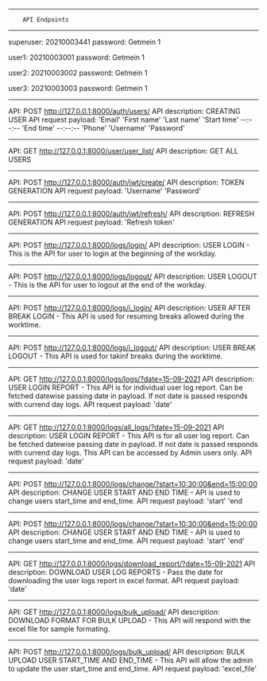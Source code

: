 **********************************
        API Endpoints
**********************************
superuser: 20210003441
password: Getmein 1

user1: 20210003001
password: Getmein 1

user2: 20210003002
password: Getmein 1

user3: 20210003003
password: Getmein 1

--------------------------------------------

API: POST http://127.0.0.1:8000/auth/users/
API description: CREATING USER
API request payload: 
'Email'
'First name'
'Last name'
'Start time'
--:--:--
'End time'
--:--:--
'Phone'
'Username'
'Password'

--------------------------------------------

API: GET http://127.0.0.1:8000/user/user_list/
API description: GET ALL USERS

--------------------------------------------

API: POST http://127.0.0.1:8000/auth/jwt/create/
API description: TOKEN GENERATION
API request payload:
'Username'
'Password'

--------------------------------------------

API: POST http://127.0.0.1:8000/auth/jwt/refresh/
API description: REFRESH GENERATION
API request payload:
'Refresh token'

--------------------------------------------

API: POST http://127.0.0.1:8000/logs/login/
API description: USER LOGIN - This is the API for user to login
at the beginning of the workday.

--------------------------------------------

API: POST http://127.0.0.1:8000/logs/logout/
API description: USER LOGOUT - This is the API for user to logout
at the end of the workday.

--------------------------------------------

API: POST http://127.0.0.1:8000/logs/i_login/
API description:  USER AFTER BREAK LOGIN - This API is used for resuming
breaks allowed during the worktime.

--------------------------------------------

API: POST http://127.0.0.1:8000/logs/i_logout/
API description:  USER BREAK LOGOUT - This API is used for takinf
breaks during the worktime.

--------------------------------------------

API: GET http://127.0.0.1:8000/logs/logs/?date=15-09-2021
API description:  USER LOGIN REPORT - This API is for individual user log report.
Can be fetched datewise passing date in payload. If not date is passed
responds with currend day logs.
API request payload:
'date'

--------------------------------------------

API: GET http://127.0.0.1:8000/logs/all_logs/?date=15-09-2021
API description:  USER LOGIN REPORT - This API is for all user log report.
Can be fetched datewise passing date in payload. If not date is passed
responds with currend day logs. This API can be accessed by Admin users only.
API request payload:
'date'

--------------------------------------------

API: POST http://127.0.0.1:8000/logs/change/?start=10:30:00&end=15:00:00
API description:  CHANGE USER START AND END TIME - API is used to change users
start_time and end_time.
API request payload:
'start'
'end

--------------------------------------------

API: POST http://127.0.0.1:8000/logs/change/?start=10:30:00&end=15:00:00
API description:  CHANGE USER START AND END TIME - API is used to change users
start_time and end_time.
API request payload:
'start'
'end'

--------------------------------------------

API: GET http://127.0.0.1:8000/logs/download_report/?date=15-09-2021
API description:  DOWNLOAD USER LOG REPORTS - Pass the date for downloading 
the user logs report in excel format.
API request payload:
'date'

--------------------------------------------

API: GET http://127.0.0.1:8000/logs/bulk_upload/
API description:  DOWNLOAD FORMAT FOR BULK UPLOAD - This API will 
respond with the excel file for sample formating.

--------------------------------------------

API: POST http://127.0.0.1:8000/logs/bulk_upload/
API description:  BULK UPLOAD USER START_TIME AND END_TIME - This API will 
allow the admin to update the user start_time and end_time.
API request payload:
'excel_file'